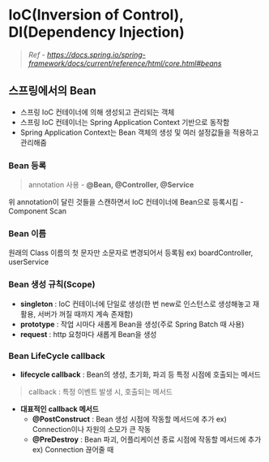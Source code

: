 # IoC(Inversion of Control), DI(Dependency Injection)
> *Ref - https://docs.spring.io/spring-framework/docs/current/reference/html/core.html#beans*

## 스프링에서의 Bean
- 스프링 IoC 컨테이너에 의해 생성되고 관리되는 객체
- 스프링 IoC 컨테이너는 Spring Application Context 기반으로 동작함
- Spring Application Context는 Bean 객체의 생성 및 여러 설정값들을 적용하고 관리해줌

### Bean 등록
> annotation 사용 - **@Bean, @Controller, @Service**

위 annotation이 달린 것들을 스캔하면서 IoC 컨테이너에 Bean으로 등록시킴 - Component Scan

### Bean 이름
원래의 Class 이름의 첫 문자만 소문자로 변경되어서 등록됨 ex) boardController, userService

### Bean 생성 규칙(Scope)
- **singleton** : IoC 컨테이너에 단일로 생성(한 번 new로 인스턴스로 생성해놓고 재활용, 서버가 꺼질 때까지 계속 존재함)
- **prototype** : 작업 시마다 새롭게 Bean을 생성(주로 Spring Batch 때 사용)
- **request** : http 요청마다 새롭게 Bean을 생성

### Bean LifeCycle callback
- **lifecycle callback** : Bean의 생성, 초기화, 파괴 등 특정 시점에 호출되는 메서드
> callback : 특정 이벤트 발생 시, 호출되는 메서드
- **대표적인 callback 메서드**
  - **@PostConstruct** : Bean 생성 시점에 작동할 메서드에 추가 ex) Connection이나 자원의 소모가 큰 작동
  - **@PreDestroy** : Bean 파괴, 어플리케이션 종료 시점에 작동할 메서드에 추가 ex) Connection 끊어줄 때